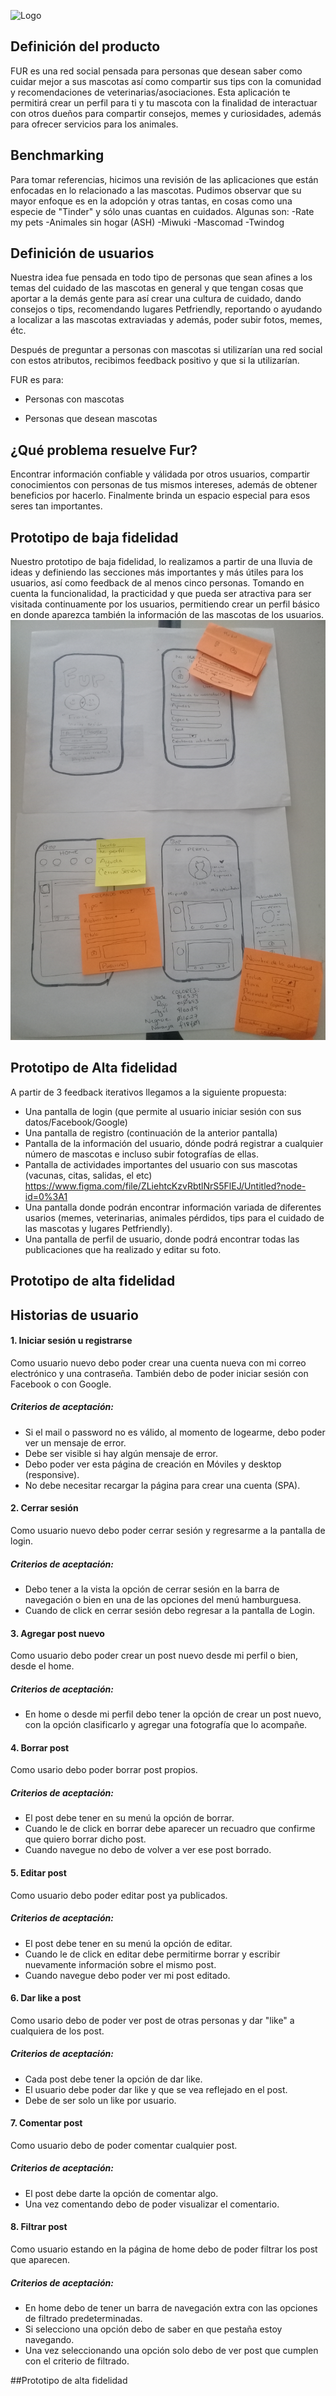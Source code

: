 ![Logo](https://github.com/IselaReyesPerdomo94/FUR-App/blob/master/src/img/fur-readme.png)

## Definición del producto

FUR es una red social pensada para personas que desean saber como cuidar mejor a sus mascotas así como compartir sus tips con la comunidad y recomendaciones de veterinarias/asociaciones. Esta aplicación te permitirá crear un perfil para ti y tu mascota con la finalidad de interactuar con otros dueños para compartir consejos, memes y curiosidades, además para ofrecer servicios para los animales.

## Benchmarking
Para tomar referencias, hicimos una revisión de las aplicaciones que están enfocadas en lo relacionado a las mascotas. Pudimos observar que su mayor enfoque es en la adopción y otras tantas, en cosas como una especie de "Tinder" y sólo unas cuantas en cuidados.
Algunas son:
-Rate my pets
-Animales sin hogar (ASH)
-Miwuki
-Mascomad
-Twindog


## Definición de usuarios
Nuestra idea fue pensada en todo tipo de personas que sean afines a los temas del cuidado de las mascotas en general y que tengan cosas que aportar a la demás gente para así crear una cultura de cuidado, dando consejos o tips, recomendando lugares Petfriendly, reportando o ayudando a localizar a las mascotas extraviadas y además, poder subir fotos, memes, étc.

Después de preguntar a personas con mascotas si utilizarían una red social con estos atributos, recibimos feedback positivo y que si la utilizarían.

FUR es para:
* Personas con mascotas

* Personas que desean mascotas

## ¿Qué problema resuelve Fur?
Encontrar información confiable y válidada por otros usuarios, compartir conocimientos con personas de tus mismos intereses, además de obtener beneficios por hacerlo. Finalmente brinda un espacio especial para esos seres tan importantes. 

## Prototipo de baja fidelidad
Nuestro prototipo de baja fidelidad, lo realizamos a partir de una lluvia de ideas y definiendo las secciones más importantes y más útiles para los usuarios, así como feedback de al menos cinco personas. Tomando en cuenta la funcionalidad, la practicidad y que pueda ser atractiva para ser visitada continuamente por los usuarios, permitiendo crear un perfil básico en donde aparezca también la información de las mascotas de los usuarios.
![prototipo](src/img/pro.jpg)

## Prototipo de Alta fidelidad
A partir de 3 feedback iterativos llegamos a la siguiente propuesta:
- Una pantalla de login (que permite al usuario iniciar sesión con sus datos/Facebook/Google)
- Una pantalla de registro (continuación de la anterior pantalla)
- Pantalla de la información del usuario, dónde podrá registrar a cualquier número de mascotas e incluso subir fotografías de ellas.
- Pantalla de actividades importantes del usuario con sus mascotas (vacunas, citas, salidas, el etc)
https://www.figma.com/file/ZLiehtcKzvRbtlNrS5FlEJ/Untitled?node-id=0%3A1
- Una pantalla donde podrán encontrar información variada de diferentes usarios (memes, veterinarias, animales pérdidos, tips para el cuidado de las mascotas y lugares Petfriendly).
- Una pantalla de perfil de usuario, donde podrá encontrar todas las publicaciones que ha realizado y editar su foto.

## Prototipo de alta fidelidad


## Historias de usuario

#### 1. Iniciar sesión u registrarse

Como usuario nuevo debo poder crear una cuenta nueva con mi correo electrónico y una contraseña. También debo de poder iniciar sesión con Facebook o con Google.

##### Criterios de aceptación:

- Si el mail o password no es válido, al momento de logearme, debo poder ver un mensaje de error.
- Debe ser visible si hay algún mensaje de error.
- Debo poder ver esta página de creación en Móviles y desktop (responsive).
- No debe necesitar recargar la página para crear una cuenta (SPA).

#### 2. Cerrar sesión

Como usuario nuevo debo poder cerrar sesión y regresarme a la pantalla de login.

##### Criterios de aceptación:
- Debo tener a la vista la opción de cerrar sesión en la barra de navegación o bien en una de las opciones del menú hamburguesa.
- Cuando de click en cerrar sesión debo regresar a la pantalla de Login.

#### 3. Agregar post nuevo
Como usuario debo poder crear un post nuevo desde mi perfil o bien, desde el home.

##### Criterios de aceptación:
- En home o desde mi perfil debo tener la opción de crear un post nuevo, con la opción clasificarlo y agregar una fotografía que lo acompañe.
#### 4. Borrar post
Como usario debo poder borrar post propios.

##### Criterios de aceptación:
- El post debe tener en su menú la opción de borrar.
- Cuando le de click en borrar debe aparecer un recuadro que confirme que quiero borrar dicho post.
- Cuando navegue no debo de volver a ver ese post borrado.
#### 5. Editar post
Como usuario debo poder editar post ya publicados.

##### Criterios de aceptación:
- El post debe tener en su menú la opción de editar.
- Cuando le de click en editar debe permitirme borrar y escribir nuevamente información sobre el mismo post.
- Cuando navegue debo poder ver mi post editado.
#### 6. Dar like a post
Como usario debo de poder ver post de otras personas y dar "like" a cualquiera de los post. 

##### Criterios de aceptación:

- Cada post debe tener la opción de dar like.
- El usuario debe poder dar like y que se vea reflejado en el post.
- Debe de ser solo un like por usuario.
#### 7. Comentar post
Como usuario debo de poder comentar cualquier post.
##### Criterios de aceptación:
- El post debe darte la opción de comentar algo.
- Una vez comentando debo de poder visualizar el comentario.
#### 8. Filtrar post
Como usuario estando en la página de home debo de poder filtrar los post que aparecen.
##### Criterios de aceptación:
- En home debo de tener un barra de navegación extra con las opciones de filtrado predeterminadas.
- Si selecciono una opción debo de saber en que pestaña estoy navegando.
- Una vez seleccionando una opción solo debo de ver post que cumplen con el criterio de filtrado.


##Prototipo de alta fidelidad

